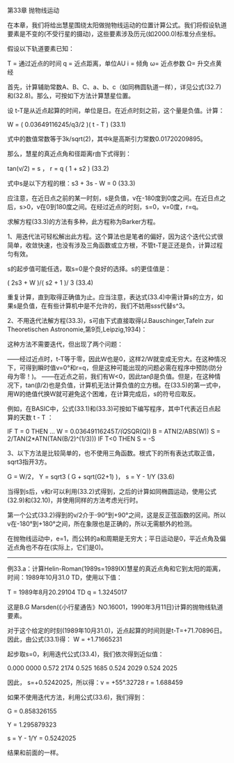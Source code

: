 第33章 抛物线运动


  在本章，我们将给出慧星围绕太阳做抛物线运动的位置计算公式。我们将假设轨道要素是不变的(不受行星的摄动)，这些要素涉及历元(如2000.0)标准分点坐标。

  假设以下轨道要素已知：

  T = 通过近点的时间
  q = 近点距离，单位AU
  i = 倾角
  ω= 近点参数
  Ω= 升交点黄经

  首先，计算辅助常数A、B、C、a、b、c（如同椭圆轨道一样），详见公式(32.7)和(32.8)。那么，可按如下方法计算慧星位置。

  设 t-T是从近点起算的时间，单位是日。在近点时刻之前，这个量是负值。计算：

  W = ( 0.03649116245/q3/2 )( t - T )      (33.1)

  式中的数值常数等于3k/sqrt(2)，其中k是高斯引力常数0.01720209895。

  那么，慧星的真近点角和径距离r由下式得到：

  tan(v/2) = s ，    r = q ( 1 + s2 )      (33.2)

  式中s是以下方程的根：s3 + 3s - W = 0     (33.3)

  应注意，在近日点之前的某一时刻，s是负值，v在-180度到0度之间。在近日点之后，s>0，v在0到180度之间。在经过近点的时刻，s=0，v=0度，r=q。

  求解方程(33.3)的方法有多种，此方程称为Barker方程。

1、用迭代法可轻松解出此方程。这个算法也是笔者的偏好，因为这个迭代公式很简单，收敛快速，也没有涉及三角函数或立方根，不管t-T是正还是负，计算过程匀有效。

  s的起步值可能任选，取s=0是个良好的选择。s的更佳值是：

  ( 2s3 + W )/( s2 + 1 )/ 3          (33.4)

  重复计算，直到取得正确值为止。应当注意，表达式(33.4)中需计算s的立方，如果s是负值，在有些计算机中是不允许的，我们不妨用s*s*s代替s^3。

2、不用迭代法解方程(33.3)，s可由下式直接取得(J.Bauschinger,Tafeln zur Theoretischen Astronomie,第9页,Leipzig,1934)：



  这种方法不需要迭代，但出现了两个问题：

  ——经过近点时，t-T等于零，因此W也是0，这样2/W就变成无穷大。在这种情况下，可得到瞬时值v=0°和r=q，但是这种可能出现的问题必需在程序中预防(防分母为零！)。
  ——在近点之前，我们有W<0，因此tanβ是负值。但是，在这种情况下，tan(β/2)也是负值，计算机无法计算负值的立方根。在(33.5)的第一式中，用W的绝值代换W就可避免这个困难，在计算完成后，s的符号应取反。

  例如，在BASIC中，公式(33.1)和(33.3)可按如下编写程序，其中T代表近日点起算的天数 t - T ：

IF T = 0 THEN ...
W = 0.03649116245*T/(Q*SQR(Q))
B = ATN(2/ABS(W))
S = 2/TAN(2*ATN(TAN(B/2)^(1/3)))
IF T<0 THEN S = -S

3、以下方法是比较简单的，也不使用三角函数。根式下的所有表达式取正值，sqrt3指开3方。

  G = W/2，  Y = sqrt3 ( G + sqrt(G2+1) )， s = Y - 1/Y       (33.6)

  当得到s后，v和r可以利用(33.2)式得到，之后的计算如同椭圆运动，使用公式(32.9)和(32.10)，并使用同样的方法考虑光行时。

  第一个公式(33.2)得到的v/2介于-90°到+90°之间，这是反正弦函数的区间。所以v在-180°到+180°之间，所在象限也是正确的，所以无需额外的检测。

  在抛物线运动中，e=1，而公转的a和周期是无穷大；平日运动是0，平近点角及偏近点角也不存在(实际上，它们是0)。

-------------------------

例33.a：计算Helin-Roman(1989s=1989IX)慧星的真近点角和它到太阳的距离，时间：1989年10月31.0 TD，使用以下值：

  T = 1989年8月20.29104 TD
  q = 1.3245017

  这是B.G Marsden(《小行星通告》NO.16001，1990年3月11日)计算的抛物线轨道要素。

  对于这个给定的时刻(1989年10月31.0)，近点起算的时间则是t-T=+71.70896日。因此，由公式(33.1)得：
  W = +1.71665231

  起步取s=0，利用迭代公式(33.4)，我们依次得到近似值：

0.000 0000
0.572 2174
0.525 1685
0.524 2029
0.524 2025

  因此， s=+0.5242025，所以得：v = +55°.32728    r = 1.688459

  如果不使用迭代方法，利用公式(33.6)，我们得到：

  G = 0.858326155

  Y = 1.295879323

  s = Y - 1/Y = 0.5242025

  结果和前面的一样。

　

